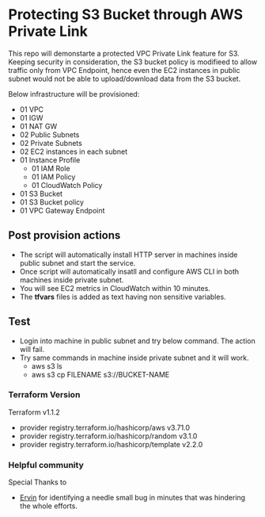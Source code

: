 # Protecting S3 Bucket through AWS Private Link

This repo will demonstarte a protected VPC Private Link feature for S3. 
Keeping security in consideration, the S3 bucket policy is modifieed to allow traffic only from VPC Endpoint, hence even the EC2 instances in public subnet would not be able to upload/download data from the S3 bucket.

Below infrastructure will be provisioned:

- 01 VPC
- 01 IGW
- 01 NAT GW
- 02 Public Subnets
- 02 Private Subnets
- 02 EC2 instances in each subnet
- 01 Instance Profile
    - 01 IAM Role
    - 01 IAM Policy
    - 01 CloudWatch Policy
- 01 S3 Bucket
- 01 S3 Bucket policy
- 01 VPC Gateway Endpoint


## Post provision actions
- The script will automatically install HTTP server in machines inside public subnet and start the service.
- Once script will automatically insatll and configure AWS CLI in both machines inside private subnet.
- You will see EC2 metrics in CloudWatch within 10 minutes.
- The **tfvars** files is added as text having non sensitive variables.

## Test

- Login into machine in public subnet and try below command. The action will fail. 
- Try same commands in machine inside private subnet and it will work.
    - aws s3 ls
    - aws s3 cp FILENAME s3://BUCKET-NAME


### Terraform Version ###
Terraform v1.1.2
+ provider registry.terraform.io/hashicorp/aws v3.71.0
+ provider registry.terraform.io/hashicorp/random v3.1.0
+ provider registry.terraform.io/hashicorp/template v2.2.0


### Helpful community
Special Thanks to 
+ [Ervin](https://stackoverflow.com/users/7661119/ervin-szilagyi) for identifying a needle small bug in minutes that was hindering the whole efforts.
